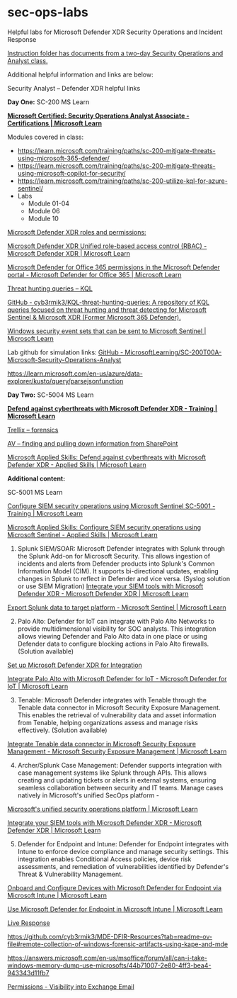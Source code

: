 # sec-ops-labs
Helpful labs for Microsoft Defender XDR Security Operations and Incident Response

[Instruction folder has documents from a two-day Security Operations and Analyst class.
](https://github.com/dwnatwick/sec-ops-labs/tree/main/lab-instructions)


Additional helpful information and links are below:

Security Analyst – Defender XDR helpful links

**Day One:**
SC-200 MS Learn

**[Microsoft Certified: Security Operations Analyst Associate - Certifications | Microsoft Learn](https://learn.microsoft.com/en-us/credentials/certifications/security-operations-analyst/?practice-assessment-type=certification)**

Modules covered in class:
-	https://learn.microsoft.com/training/paths/sc-200-mitigate-threats-using-microsoft-365-defender/
-	https://learn.microsoft.com/training/paths/sc-200-mitigate-threats-using-microsoft-copilot-for-security/
-	https://learn.microsoft.com/training/paths/sc-200-utilize-kql-for-azure-sentinel/
-	Labs
    - Module 01-04
    - Module 06
    - Module 10

[Microsoft Defender XDR roles and permissions:
](https://github.com/dwnatwick/sec-ops-labs/blob/main/lab-instructions/email-permissions-lab-detail.md)

[Microsoft Defender XDR Unified role-based access control (RBAC) - Microsoft Defender XDR | Microsoft Learn
](https://learn.microsoft.com/en-us/defender-xdr/manage-rbac)

[Microsoft Defender for Office 365 permissions in the Microsoft Defender portal - Microsoft Defender for Office 365 | Microsoft Learn](https://learn.microsoft.com/en-us/defender-office-365/mdo-portal-permissions)

[Threat hunting queries – KQL
](https://github.com/dwnatwick/sec-ops-labs/blob/main/lab-instructions/kql-lab-detail.md)

[GitHub - cyb3rmik3/KQL-threat-hunting-queries: A repository of KQL queries focused on threat hunting and threat detecting for Microsoft Sentinel & Microsoft XDR (Former Microsoft 365 Defender).
](https://github.com/cyb3rmik3/KQL-threat-hunting-queries)

[Windows security event sets that can be sent to Microsoft Sentinel | Microsoft Learn
](https://learn.microsoft.com/en-us/azure/sentinel/windows-security-event-id-reference)

Lab github for simulation links:
[GitHub - MicrosoftLearning/SC-200T00A-Microsoft-Security-Operations-Analyst 
](https://github.com/MicrosoftLearning/SC-200T00A-Microsoft-Security-Operations-Analyst)

https://learn.microsoft.com/en-us/azure/data-explorer/kusto/query/parsejsonfunction

**Day Two:**
SC-5004 MS Learn

**[Defend against cyberthreats with Microsoft Defender XDR - Training | Microsoft Learn
](https://learn.microsoft.com/en-us/training/paths/sc-5004-defend-against-cyberthreats-defender/)**

[Trellix – forensics
](https://github.com/dwnatwick/sec-ops-labs/blob/main/lab-instructions/trellix-lab-detail.md)

[AV – finding and pulling down information from SharePoint
](https://github.com/dwnatwick/sec-ops-labs/blob/main/lab-instructions/av-inspection-sharepoint-lab-detail.md)

[Microsoft Applied Skills: Defend against cyberthreats with Microsoft Defender XDR - Applied Skills | Microsoft Learn
](https://learn.microsoft.com/en-us/credentials/applied-skills/defend-against-cyberthreats-with-microsoft-defender-xdr/)

**Additional content:**

SC-5001 MS Learn

[Configure SIEM security operations using Microsoft Sentinel SC-5001 - Training | Microsoft Learn
](https://learn.microsoft.com/en-us/training/paths/configure-security-information-event-management-operations-using-microsoft-sentinel/)

[Microsoft Applied Skills: Configure SIEM security operations using Microsoft Sentinel - Applied Skills | Microsoft Learn
](https://learn.microsoft.com/en-us/credentials/applied-skills/configure-siem-security-operations-using-microsoft-sentinel/)

1.	Splunk SIEM/SOAR: Microsoft Defender integrates with Splunk through the Splunk Add-on for Microsoft Security. This allows ingestion of incidents and alerts from Defender products into Splunk's Common Information Model (CIM). It supports bi-directional updates, enabling changes in Splunk to reflect in Defender and vice versa. (Syslog solution or use SIEM Migration) 
[Integrate your SIEM tools with Microsoft Defender XDR - Microsoft Defender XDR | Microsoft Learn](https://learn.microsoft.com/en-us/defender-xdr/configure-siem-defender)

[Export Splunk data to target platform - Microsoft Sentinel | Microsoft Learn
](https://learn.microsoft.com/en-us/azure/sentinel/migration-splunk-historical-data)

2.	Palo Alto: Defender for IoT can integrate with Palo Alto Networks to provide multidimensional visibility for SOC analysts. This integration allows viewing Defender and Palo Alto data in one place or using Defender data to configure blocking actions in Palo Alto firewalls. (Solution available)

[Set up Microsoft Defender XDR for Integration
](https://docs.paloaltonetworks.com/iot/integration/endpoint-protection/integrate-iot-security-with-microsoft-defender-xdr/set-up-microsoft-defender-xdr-for-integration)

[Integrate Palo Alto with Microsoft Defender for IoT - Microsoft Defender for IoT | Microsoft Learn
](https://learn.microsoft.com/en-us/azure/defender-for-iot/organizations/tutorial-palo-alto)

3. Tenable: Microsoft Defender integrates with Tenable through the Tenable data connector in Microsoft Security Exposure Management. This enables the retrieval of vulnerability data and asset information from Tenable, helping organizations assess and manage risks effectively. (Solution available)
   
[Integrate Tenable data connector in Microsoft Security Exposure Management - Microsoft Security Exposure Management | Microsoft Learn
](https://learn.microsoft.com/en-us/security-exposure-management/tenable-data-connector)

4.	Archer/Splunk Case Management: Defender supports integration with case management systems like Splunk through APIs. This allows creating and updating tickets or alerts in external systems, ensuring seamless collaboration between security and IT teams.
Manage cases natively in Microsoft's unified SecOps platform -

[Microsoft's unified security operations platform | Microsoft Learn](https://learn.microsoft.com/en-us/unified-secops-platform/cases-overview)

[Integrate your SIEM tools with Microsoft Defender XDR - Microsoft Defender XDR | Microsoft Learn
](https://learn.microsoft.com/en-us/defender-xdr/configure-siem-defender)

5.	Defender for Endpoint and Intune: Defender for Endpoint integrates with Intune to enforce device compliance and manage security settings. This integration enables Conditional Access policies, device risk assessments, and remediation of vulnerabilities identified by Defender's Threat & Vulnerability Management.
   
[Onboard and Configure Devices with Microsoft Defender for Endpoint via Microsoft Intune | Microsoft Learn
](https://learn.microsoft.com/en-us/intune/intune-service/protect/advanced-threat-protection-configure)

[Use Microsoft Defender for Endpoint in Microsoft Intune | Microsoft Learn
](https://learn.microsoft.com/en-us/intune/intune-service/protect/advanced-threat-protection)

[Live Response](https://learn.microsoft.com/en-us/defender-endpoint/live-response)

https://github.com/cyb3rmik3/MDE-DFIR-Resources?tab=readme-ov-file#remote-collection-of-windows-forensic-artifacts-using-kape-and-mde

https://answers.microsoft.com/en-us/msoffice/forum/all/can-i-take-windows-memory-dump-use-microsofts/44b71007-2e80-4ff3-bea4-943343d11fb7

[Permissions - Visibility into Exchange Email
](https://github.com/dwnatwick/sec-ops-labs/blob/main/lab-instructions/roles-permissions-lab-detail.md)

